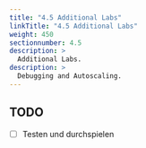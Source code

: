 ```yaml
---
title: "4.5 Additional Labs"
linkTitle: "4.5 Additional Labs"
weight: 450
sectionnumber: 4.5
description: >
  Additional Labs.
description: >
  Debugging and Autoscaling.
---
```



## TODO

* [ ] Testen und durchspielen
